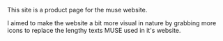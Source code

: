 This site is a product page for the muse website.

I aimed to make the website a bit more visual in nature by grabbing more icons to replace the lengthy texts MUSE used in it's website. 
